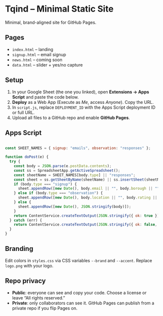 
# Tqind – Minimal Static Site

Minimal, brand-aligned site for GitHub Pages.

## Pages
- `index.html` – landing
- `signup.html` – email signup
- `news.html` – coming soon
- `data.html` – slider + yes/no capture

## Setup
1. In your Google Sheet (the one you linked), open **Extensions → Apps Script** and paste the code below.
2. **Deploy** as a Web App (Execute as *Me*, access *Anyone*). Copy the URL.
3. In `script.js`, replace `DEPLOYMENT_ID` with the Apps Script deployment ID or full URL.
4. Upload all files to a GitHub repo and enable **GitHub Pages**.

## Apps Script
```javascript

const SHEET_NAMES = { signup: "emails", observation: "responses" };

function doPost(e) {
  try {
    const body = JSON.parse(e.postData.contents);
    const ss = SpreadsheetApp.getActiveSpreadsheet();
    const sheetName = SHEET_NAMES[body.type] || "responses";
    const sheet = ss.getSheetByName(sheetName) || ss.insertSheet(sheetName);
    if (body.type === "signup") {
      sheet.appendRow([new Date(), body.email || "", body.borough || ""]);
    } else if (body.type === "observation") {
      sheet.appendRow([new Date(), body.location || "", body.rating || "", body.is_tranquil || ""]);
    } else {
      sheet.appendRow([new Date(), JSON.stringify(body)]);
    }
    return ContentService.createTextOutput(JSON.stringify({ ok: true })).setMimeType(ContentService.MimeType.JSON);
  } catch (err) {
    return ContentService.createTextOutput(JSON.stringify({ ok: false, error: err.toString() })).setMimeType(ContentService.MimeType.JSON);
  }
}

```

## Branding
Edit colors in `styles.css` via CSS variables `--brand` and `--accent`. Replace `logo.png` with your logo.

## Repo privacy
- **Public**: everyone can see and copy your code. Choose a license or leave “All rights reserved.”
- **Private**: only collaborators can see it. GitHub Pages can publish from a private repo if you flip Pages on.
